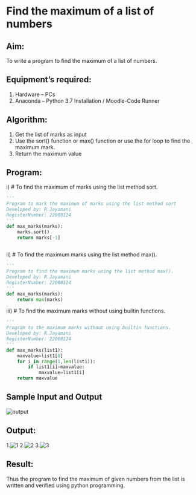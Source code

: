 # Find the maximum of a list of numbers
## Aim:
To write a program to find the maximum of a list of numbers.
## Equipment’s required:
1.	Hardware – PCs
2.	Anaconda – Python 3.7 Installation / Moodle-Code Runner
## Algorithm:
1.	Get the list of marks as input
2.	Use the sort() function or max() function or use the for loop to find the maximum mark.
3.	Return the maximum value
## Program:

i)	# To find the maximum of marks using the list method sort.
```Python
''' 
Program to mark the maximum of marks using the list method sort
Developed by: R.Jayamani
RegisterNumber: 22008124
'''
def max_marks(marks):
    marks.sort()
    return marks[-1]
        

```

ii)	# To find the maximum marks using the list method max().
```Python
''' 
Program to find the maximum marks using the list method max().
Developed by: R.Jayamani 
RegisterNumber: 22008124
'''
def max_marks(marks):
    return max(marks)


```

iii) # To find the maximum marks without using builtin functions.
```Python
''' 
Program to the maximum marks without using builtin functions.
Developed by: R.Jayamani
RegisterNumber: 22008124
'''
def max_marks(list1):
    maxvalue=list1[0]
    for i in range(1,len(list1)):
        if list1[i]>maxvalue:
            maxvalue=list1[i]
    return maxvalue


```
## Sample Input and Output
![output](./img/max_marks1.jpg) 

## Output:
1.![1](https://user-images.githubusercontent.com/85949888/214057277-1ea7aeb0-4f17-4abb-8191-1d248467bc29.png)
2.![2](https://user-images.githubusercontent.com/85949888/214057409-9d04cb46-870f-426c-a515-800fe09bd0a4.png)
3.![3](https://user-images.githubusercontent.com/85949888/214057456-b3a104d0-a50d-4155-a216-d4a737b76171.png)



## Result:
Thus the program to find the maximum of given numbers from the list is written and verified using python programming.

